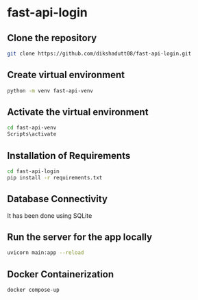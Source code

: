 # fast-api-login

## Clone the repository
```sh
git clone https://github.com/dikshadutt08/fast-api-login.git
```

## Create virtual environment
```sh
python -m venv fast-api-venv
```

## Activate the virtual environment
```sh
cd fast-api-venv
Scripts\activate
```

## Installation of Requirements
```sh
cd fast-api-login
pip install -r requirements.txt
```

## Database Connectivity
It has been done using SQLite

## Run the server for the app locally
```sh
uvicorn main:app --reload
```

## Docker Containerization
```sh
docker compose-up
```
